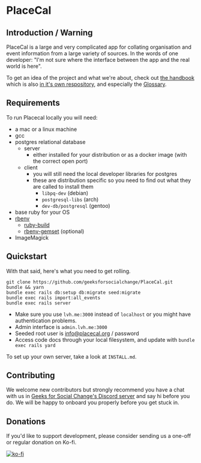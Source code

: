 # PlaceCal

## Introduction / Warning

PlaceCal is a large and very complicated app for collating organisation and event information from a large variety of sources. In the words of one developer: "I'm not sure where the interface between the app and the real world is here".

To get an idea of the project and what we're about, check out [the handbook](https://handbook.placecal.org/) which is also [in it's own respository](https://github.com/geeksforsocialchange/PlaceCal-Handbook), and especially the [Glossary](glossary.md).

## Requirements

To run Placecal locally you will need:

- a mac or a linux machine
- gcc
- postgres relational database
  - server
    - either installed for your distribution or as a docker image (with the correct open port)
  - client
    - you will still need the local developer libraries for postgres
    - these are distribution specific so you need to find out what they are called to install them
      -  `libpq-dev` (debian)
      -  `postgresql-libs` (arch)
      -  `dev-db/postgresql` (gentoo)
- base ruby for your OS
- [rbenv](https://github.com/rbenv/rbenv)
  - [ruby-build](https://github.com/rbenv/ruby-build)
  - [rbenv-gemset](https://github.com/jf/rbenv-gemset) (optional)
- ImageMagick

## Quickstart

With that said, here's what you need to get rolling.

```
git clone https://github.com/geeksforsocialchange/PlaceCal.git
bundle && yarn
bundle exec rails db:setup db:migrate seed:migrate
bundle exec rails import:all_events
bundle exec rails server
```

* Make sure you use `lvh.me:3000` instead of `localhost` or you might have authentication problems.
* Admin interface is `admin.lvh.me:3000`
* Seeded root user is info@placecal.org / password
* Access code docs through your local filesystem, and update with `bundle exec rails yard`

To set up your own server, take a look at `INSTALL.md`.

## Contributing

We welcome new contributors but strongly recommend you have a chat with us in [Geeks for Social Change's Discord server](http://discord.gfsc.studio) and say hi before you do. We will be happy to onboard you properly before you get stuck in.

## Donations

If you'd like to support development, please consider sending us a one-off or regular donation on Ko-fi.

[![ko-fi](https://ko-fi.com/img/githubbutton_sm.svg)](https://ko-fi.com/M4M43THUM)
